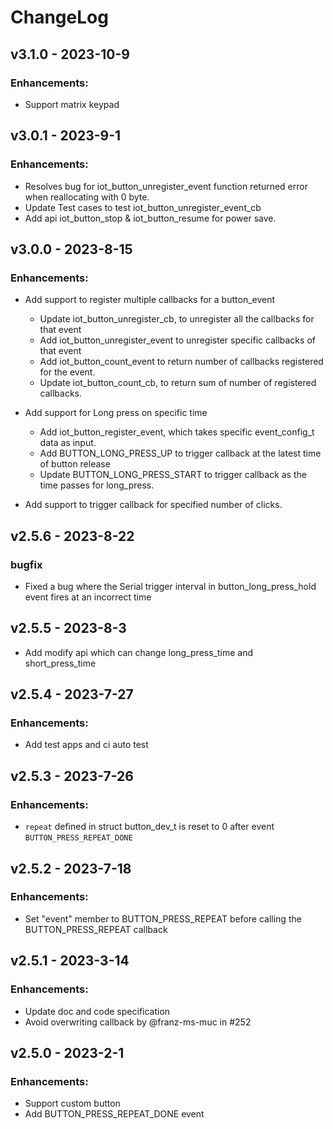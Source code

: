 # ChangeLog

## v3.1.0 - 2023-10-9

### Enhancements:

* Support matrix keypad

## v3.0.1 - 2023-9-1

### Enhancements:

* Resolves bug for iot_button_unregister_event function returned error when reallocating with 0 byte.
* Update Test cases to test iot_button_unregister_event_cb
* Add api iot_button_stop & iot_button_resume for power save.

## v3.0.0 - 2023-8-15

### Enhancements:

* Add support to register multiple callbacks for a button_event

    * Update iot_button_unregister_cb, to unregister all the callbacks for that event
    * Add iot_button_unregister_event to unregister specific callbacks of that event
    * Add iot_button_count_event to return number of callbacks registered for the event.
    * Update iot_button_count_cb, to return sum of number of registered callbacks.

* Add support for Long press on specific time

    * Add iot_button_register_event, which takes specific event_config_t data as input.
    * Add BUTTON_LONG_PRESS_UP to trigger callback at the latest time of button release
    * Update BUTTON_LONG_PRESS_START to trigger callback as the time passes for long_press.

* Add support to trigger callback for specified number of clicks.

## v2.5.6 - 2023-8-22

### bugfix

* Fixed a bug where the Serial trigger interval in button_long_press_hold event fires at an incorrect time

## v2.5.5 - 2023-8-3

* Add modify api which can change long_press_time and short_press_time

## v2.5.4 - 2023-7-27

### Enhancements:

* Add test apps and ci auto test

## v2.5.3 - 2023-7-26

### Enhancements:

* `repeat` defined in struct button_dev_t is reset to 0 after event `BUTTON_PRESS_REPEAT_DONE`

## v2.5.2 - 2023-7-18

### Enhancements:

* Set "event" member to BUTTON_PRESS_REPEAT before calling the BUTTON_PRESS_REPEAT callback

## v2.5.1 - 2023-3-14

### Enhancements:

* Update doc and code specification
* Avoid overwriting callback by @franz-ms-muc in #252

## v2.5.0 - 2023-2-1

### Enhancements:

* Support custom button 
* Add BUTTON_PRESS_REPEAT_DONE event
